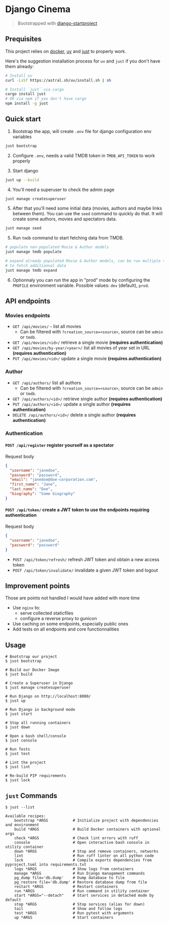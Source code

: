 # Django Cinema

> Bootstrapped with [django-startproject](https://github.com/jefftriplett/django-startproject)

## Prequisites
This project relies on [docker][docker], [uv]() and [just]() to properly work.

Here's the suggestion installation process for `uv` and `just` if you don't have them already:

```bash
# Install uv
curl -LsSf https://astral.sh/uv/install.sh | sh

# Install `just` via cargo
cargo install just
# OR via npm if you don't have cargo
npm install -g just
```


## Quick start

1. Bootstrap the app, will create `.env` file for django configuration env variables
```bash
just bootstrap
```

2. Configure `.env`, needs a valid TMDB token in `TMDB_API_TOKEN` to work properly

3. Start django
```bash
just up --build
```

4. You'll need a superuser to check the admin page
```bash
just manage createsuperuser
```

5. After that you'll need some initial data (movies, authors and maybe links between them). You can use the `seed` command to quickly do that. It will create some authors, movies and spectators data.

```bash
just manage seed
```

5. Run `tmdb` command to start fetching data from TMDB.
```bash
# populate non-populated Movie & Author models
just manage tmdb populate

# expand already populated Movie & Author models, can be run multiple times
# to fetch additionnal data
just manage tmdb expand
```

6. Optionnaly you can run the app in "prod" mode by configuring the `PROFILE` environment variable. Possible values: `dev` (default), `prod`.

## API endpoints

### Movies endpoints
- `GET /api/movies/` - list all movies
  - Can be filtered with `?creation_source=<source>`, source can be `admin` or `tmdb`. 
- `GET /api/movies/<id>/` retrieve a single movie __(requires authentication)__
- `GET /api/movies/by-year/<year>/` list all movies of year set in URL __(requires authentication)__
- `PUT /api/movies/<id>/` update a single movie __(requires authentication)__

### Author
- `GET /api/authors/` list all authors
  - Can be filtered with `?creation_source=<source>`, source can be `admin` or `tmdb`.
- `GET /api/authors/<id>/` retrieve single author __(requires authentication)__
- `PUT /api/authors/<id>/` update a single author __(requires authentication)__
- `DELETE /api/authors/<id>/` delete a single author __(requires authentication)__


### Authentication
#### `POST /api/register` register yourself as a spectator
Request body
```json
{
  "username": "janedoe",
  "password": "password",
  "email": "janedoe@doe-corporation.com",
  "first_name": "Jane",
  "last_name": "Doe",
  "biography": "Some biography"
}
```

#### `POST /api/token/` create a JWT token to use the endpoints requiring authentication
Request body
```json
{
  "username": "janedoe",
  "password": "password"
}
```


- `POST /api/token/refresh/` refresh JWT token and obtain a new access token
- `POST /api/token/invalidate/` invalidate a given JWT token and logout


## Improvement points
Those are points not handled I would have added with more time
- Use `nginx` to:
  - serve collected staticfiles
  - configure a reverse proxy to gunicon
- Use caching on some endpoints, especially public ones
- Add tests on all endpoints and core functionnalities

## Usage

```shell
# Bootstrap our project
$ just bootstrap

# Build our Docker Image
$ just build

# Create a Superuser in Django
$ just manage createsuperuser

# Run Django on http://localhost:8000/
$ just up

# Run Django in background mode
$ just start

# Stop all running containers
$ just down

# Open a bash shell/console
$ just console

# Run Tests
$ just test

# Lint the project
$ just lint

# Re-build PIP requirements
$ just lock
```



## `just` Commands

```shell
$ just --list

Available recipes:
    bootstrap *ARGS           # Initialize project with dependencies and environment
    build *ARGS               # Build Docker containers with optional args
    check *ARGS               # Check lint errors with ruff
    console                   # Open interactive bash console in utility container
    down *ARGS                # Stop and remove containers, networks
    lint                      # Run ruff linter on all python code
    lock                      # Compile exports dependencies from pyproject.toml into requirements.txt
    logs *ARGS                # Show logs from containers
    manage *ARGS              # Run Django management commands
    pg_dump file='db.dump'    # Dump database to file
    pg_restore file='db.dump' # Restore database dump from file
    restart *ARGS             # Restart containers
    run *ARGS                 # Run command in utility container
    start *ARGS="--detach"    # Start services in detached mode by default
    stop *ARGS                # Stop services (alias for down)
    tail                      # Show and follow logs
    test *ARGS                # Run pytest with arguments
    up *ARGS                  # Start containers
```

[docker]: https://www.docker.com/
